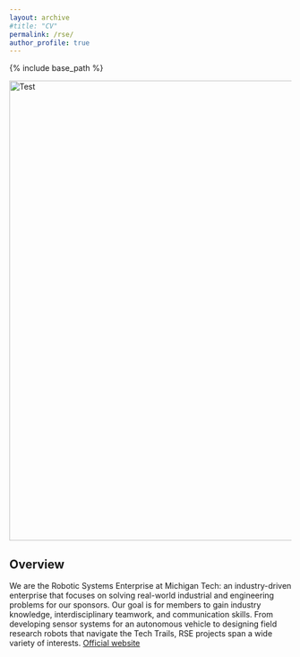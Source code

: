 ```yaml
---
layout: archive
#title: "CV"
permalink: /rse/
author_profile: true
---
```


{% include base_path %}

  <img src="/images/rse/rse_people.png" style="margin-left: 0px;" alt="Test" width="820" />  

## Overview ##
We are the Robotic Systems Enterprise at Michigan Tech: an industry-driven enterprise that focuses on solving real-world industrial and engineering problems for our sponsors. Our goal is for members to gain industry knowledge, interdisciplinary teamwork, and communication skills. From developing sensor systems for an autonomous vehicle to designing field research robots that navigate the Tech Trails, RSE projects span a wide variety of interests.
[Official website](https://rse-mtu.vercel.app/)
